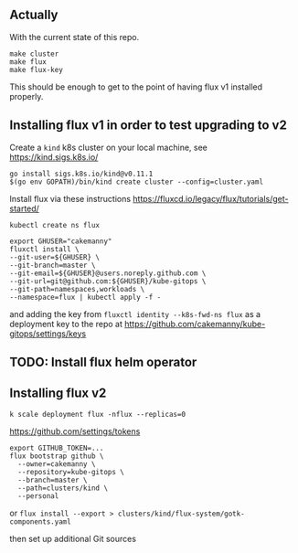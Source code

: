 ## Actually

With the current state of this repo.
```
make cluster
make flux
make flux-key
```
This should be enough to get to the point of having flux v1 installed properly.


## Installing flux v1 in order to test upgrading to v2

Create a `kind` k8s cluster on your local machine, see https://kind.sigs.k8s.io/

```
go install sigs.k8s.io/kind@v0.11.1
$(go env GOPATH)/bin/kind create cluster --config=cluster.yaml
```


Install flux via these instructions
https://fluxcd.io/legacy/flux/tutorials/get-started/

```
kubectl create ns flux
```

```shell
export GHUSER="cakemanny"
fluxctl install \
--git-user=${GHUSER} \
--git-branch=master \
--git-email=${GHUSER}@users.noreply.github.com \
--git-url=git@github.com:${GHUSER}/kube-gitops \
--git-path=namespaces,workloads \
--namespace=flux | kubectl apply -f -
```

and adding the key from `fluxctl identity --k8s-fwd-ns flux` as a deployment
key to the repo at  https://github.com/cakemanny/kube-gitops/settings/keys


## TODO: Install flux helm operator


## Installing flux v2

```shell
k scale deployment flux -nflux --replicas=0
```

https://github.com/settings/tokens

```shell
export GITHUB_TOKEN=...
flux bootstrap github \
  --owner=cakemanny \
  --repository=kube-gitops \
  --branch=master \
  --path=clusters/kind \
  --personal
```

or `flux install --export > clusters/kind/flux-system/gotk-components.yaml`

then set up additional Git sources
